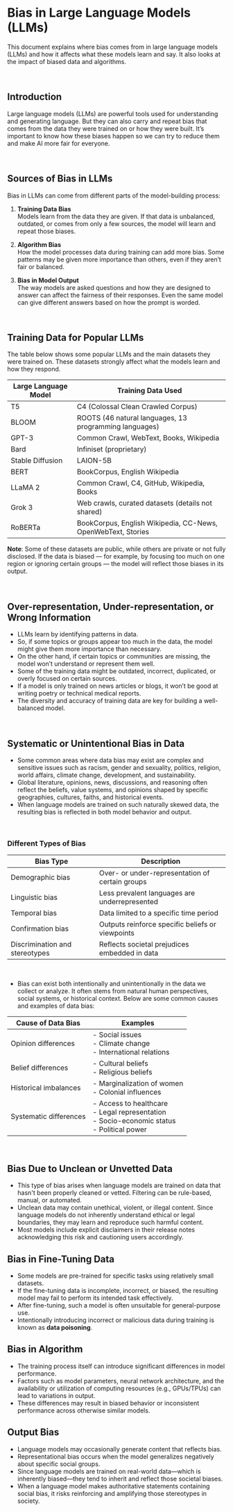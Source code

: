 # Bias in Large Language Models (LLMs)

This document explains where bias comes from in large language models (LLMs) and how it affects what these models learn and say. It also looks at the impact of biased data and algorithms.

<br>

## Introduction

Large language models (LLMs) are powerful tools used for understanding and generating language. But they can also carry and repeat bias that comes from the data they were trained on or how they were built. It’s important to know how these biases happen so we can try to reduce them and make AI more fair for everyone.

<br>

## Sources of Bias in LLMs

Bias in LLMs can come from different parts of the model-building process:

1. **Training Data Bias**  
   Models learn from the data they are given. If that data is unbalanced, outdated, or comes from only a few sources, the model will learn and repeat those biases.

2. **Algorithm Bias**  
   How the model processes data during training can add more bias. Some patterns may be given more importance than others, even if they aren’t fair or balanced.

3. **Bias in Model Output**  
   The way models are asked questions and how they are designed to answer can affect the fairness of their responses. Even the same model can give different answers based on how the prompt is worded.

<br>

## Training Data for Popular LLMs

The table below shows some popular LLMs and the main datasets they were trained on. These datasets strongly affect what the models learn and how they respond.

| Large Language Model | Training Data Used |
|----------------------|--------------------|
| T5                  | C4 (Colossal Clean Crawled Corpus) |
| BLOOM               | ROOTS (46 natural languages, 13 programming languages) |
| GPT-3               | Common Crawl, WebText, Books, Wikipedia |
| Bard                | Infiniset (proprietary) |
| Stable Diffusion    | LAION-5B |
| BERT                | BookCorpus, English Wikipedia |
| LLaMA 2             | Common Crawl, C4, GitHub, Wikipedia, Books |
| Grok 3              | Web crawls, curated datasets (details not shared) |
| RoBERTa             | BookCorpus, English Wikipedia, CC-News, OpenWebText, Stories |

**Note**: Some of these datasets are public, while others are private or not fully disclosed. If the data is biased — for example, by focusing too much on one region or ignoring certain groups — the model will reflect those biases in its output.

<br>

## Over-representation, Under-representation, or Wrong Information

- LLMs learn by identifying patterns in data.
- So, if some topics or groups appear too much in the data, the model might give them more importance than necessary.
- On the other hand, if certain topics or communities are missing, the model won’t understand or represent them well.
- Some of the training data might be outdated, incorrect, duplicated, or overly focused on certain sources.
- If a model is only trained on news articles or blogs, it won’t be good at writing poetry or technical medical reports.
- The diversity and accuracy of training data are key for building a well-balanced model.

<br>

## Systematic or Unintentional Bias in Data

- Some common areas where data bias may exist are complex and sensitive issues such as racism, gender and sexuality, politics, religion, world affairs, climate change, development, and sustainability.
- Global literature, opinions, news, discussions, and reasoning often reflect the beliefs, value systems, and opinions shaped by specific geographies, cultures, faiths, and historical events.
- When language models are trained on such naturally skewed data, the resulting bias is reflected in both model behavior and output.

<br>

### Different Types of Bias

| **Bias Type**                | **Description**                                      |
|-----------------------------|------------------------------------------------------|
| Demographic bias            | Over- or under-representation of certain groups      |
| Linguistic bias             | Less prevalent languages are underrepresented        |
| Temporal bias               | Data limited to a specific time period               |
| Confirmation bias           | Outputs reinforce specific beliefs or viewpoints     |
| Discrimination and stereotypes | Reflects societal prejudices embedded in data     |

<br>

- Bias can exist both intentionally and unintentionally in the data we collect or analyze. It often stems from natural human perspectives, social systems, or historical context. Below are some common causes and examples of data bias:

| **Cause of Data Bias**      | **Examples**                                                                 |
|----------------------------|------------------------------------------------------------------------------|
| Opinion differences         | - Social issues  <br> - Climate change  <br> - International relations       |
| Belief differences          | - Cultural beliefs  <br> - Religious beliefs                                 |
| Historical imbalances       | - Marginalization of women  <br> - Colonial influences                       |
| Systematic differences      | - Access to healthcare  <br> - Legal representation  <br> - Socio-economic status <br> - Political power |

<br>

## Bias Due to Unclean or Unvetted Data

- This type of bias arises when language models are trained on data that hasn't been properly cleaned or vetted. Filtering can be rule-based, manual, or automated.
- Unclean data may contain unethical, violent, or illegal content. Since language models do not inherently understand ethical or legal boundaries, they may learn and reproduce such harmful content.
- Most models include explicit disclaimers in their release notes acknowledging this risk and cautioning users accordingly.


## Bias in Fine-Tuning Data

- Some models are pre-trained for specific tasks using relatively small datasets.
- If the fine-tuning data is incomplete, incorrect, or biased, the resulting model may fail to perform its intended task effectively.
- After fine-tuning, such a model is often unsuitable for general-purpose use.
- Intentionally introducing incorrect or malicious data during training is known as **data poisoning**.


## Bias in Algorithm

- The training process itself can introduce significant differences in model performance.
- Factors such as model parameters, neural network architecture, and the availability or utilization of computing resources (e.g., GPUs/TPUs) can lead to variations in output.
- These differences may result in biased behavior or inconsistent performance across otherwise similar models.


## Output Bias

- Language models may occasionally generate content that reflects bias.
- Representational bias occurs when the model generalizes negatively about specific social groups.
- Since language models are trained on real-world data—which is inherently biased—they tend to inherit and reflect those societal biases.
- When a language model makes authoritative statements containing social bias, it risks reinforcing and amplifying those stereotypes in society.
